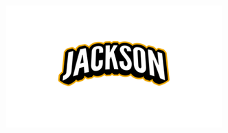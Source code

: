 <div align="center">
  <img src="./assets/images/Nice%20Logo_page-0001.jpg" alt="Jackson" height="25%">
</div>

